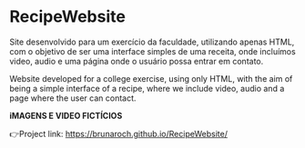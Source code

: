 # RecipeWebsite
Site desenvolvido para um exercício da faculdade, utilizando apenas HTML, com o objetivo de ser uma interface simples de uma receita, onde incluímos video, audio e uma página onde o usuário possa entrar em contato.

Website developed for a college exercise, using only HTML, with the aim of being a simple interface of a recipe, where we include video, audio and a page where the user can 
contact.

**iMAGENS E VIDEO FICTÍCIOS**

👉Project link: https://brunaroch.github.io/RecipeWebsite/
